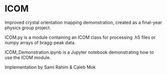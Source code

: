 # ICOM
Improved crystal orientation mapping demonstration, created as a final-year physics group project.

ICOM.py is a module containing an ICOM class for processing .h5 files or numpy arrays of bragg-peak data.

ICOM_Demonstration.ipynb is a Jupyter notebook demonstrating how to use the ICOM module.

Implementation by Sami Rahim & Caleb Mok
